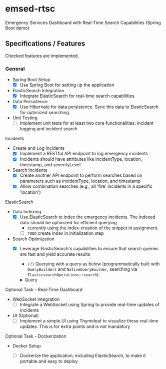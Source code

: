 # emsed-rtsc

Emergency Services Dashboard with Real-Time Search Capabilities (Spring Boot demo)

## Specifications / Features

Checked features are implemented.

### General
- Spring Boot Setup
  - [x] Use Spring Boot for setting up the application
- ElasticSearch Integration
  - [x] Integrate ElasticSearch for real-time search capabilities
- Data Persistence
  - [x] Use Hibernate for data persistence. Sync this data to ElasticSearch for optimized searching
- Unit Testing
  - [ ] Implement unit tests for at least two core functionalities: incident logging and incident search

Incidents
- Create and Log Incidents
  - [x] Implement a RESTful API endpoint to log emergency incidents
  - [x] Incidents should have attributes like incidentType, location, timestamp, and severityLevel
- Search Incidents        
  - [x] Create another API endpoint to perform searches based on parameters such as incidentType, location, and timestamp  
  - [x] Allow combination searches (e.g., all 'fire' incidents in a specific 'location')

ElasticSearch
- Data Indexing
  - [x] Use ElasticSearch to index the emergency incidents. The indexed data should be optimized for efficient querying
    - currently using the index-creation of the snippet in assignment.
    - [ ] `TODO` create index in initialization step
- Search Optimization
  - [x] Leverage ElasticSearch's capabilities to ensure that search queries are fast and yield accurate results
    - `(?)` Querying with a query as below (programmatically built with `QueryBuilders` and `NativeQueryBuilder`, searching via `ElasticsearchOperations::search`):
    <details>
    <summary>Query</summary>

    ```
    {
      "query": {
          "bool": {
              "filter": [
                  {
                      "geo_distance": {
                          "location": {
                              "lat": 0.1,
                              "lon": 1.2
                          },
                          "distance": "5km"
                      }
                  }
              ],
              "must": [
                  {
                      "range": {
                          "timestamp": {
                              "gte": "2024-09-06T10:21:28.796+00:00",
                              "lte": "2024-09-08T10:21:28.796+00:00"
                          }
                      }
                  },
                  {
                      "terms": {
                          "incidentType": [
                              "FIRE",
                              "MEDICAL"
                          ]
                      }
                  },
                  {
                      "terms": {
                          "severityLevel": [
                              "MEDIUM",
                              "HIGH"
                          ]
                      }
                  }
              ]
          }
      }
    }
    ```
    <details>

Optional Task - Real-Time Dashboard
- WebSocket Integration
  - [ ] Integrate a WebSocket using Spring to provide real-time updates of incidents
- UI (Optional)
  - [ ] Implement a simple UI using Thymeleaf to visualize these real-time updates. This is for extra points and is not mandatory

Optional Task - Dockerization
- Docker Setup
  - [ ] Dockerize the application, including ElasticSearch, to make it portable and easy to deploy

